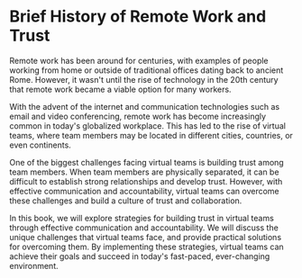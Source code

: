 Brief History of Remote Work and Trust
====================================================

Remote work has been around for centuries, with examples of people working from home or outside of traditional offices dating back to ancient Rome. However, it wasn't until the rise of technology in the 20th century that remote work became a viable option for many workers.

With the advent of the internet and communication technologies such as email and video conferencing, remote work has become increasingly common in today's globalized workplace. This has led to the rise of virtual teams, where team members may be located in different cities, countries, or even continents.

One of the biggest challenges facing virtual teams is building trust among team members. When team members are physically separated, it can be difficult to establish strong relationships and develop trust. However, with effective communication and accountability, virtual teams can overcome these challenges and build a culture of trust and collaboration.

In this book, we will explore strategies for building trust in virtual teams through effective communication and accountability. We will discuss the unique challenges that virtual teams face, and provide practical solutions for overcoming them. By implementing these strategies, virtual teams can achieve their goals and succeed in today's fast-paced, ever-changing environment.

